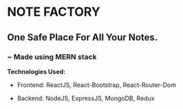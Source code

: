 # NOTE FACTORY
## One Safe Place For All Your Notes.
### ~ Made using MERN stack

**Technologies Used:**

- Frontend: ReactJS, React-Bootstrap, React-Router-Dom

- Backend: NodeJS, ExpressJS, MongoDB, Redux
